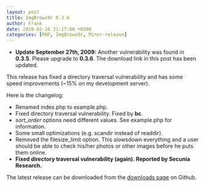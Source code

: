 ```yaml
---
layout: post
title: ImgBrowz0r 0.3.6
author: Frank
date: 2010-02-16 21:17:00 +0200
categories: [PHP, ImgBrowz0r, Minor-release]
---
```


<ul class="green-list">
    <li><strong>Update September 27th, 2009:</strong> Another vulnerability
    was found in <strong>0.3.5</strong>. Please upgrade to <strong>0.3.6</strong>.
    The download link in this post has been updated.</li>
</ul>

This release has fixed a directory traversal vulnerability and has some speed
improvements (~15% on my development server).

Here is the changelog:

 - Renamed index.php to example.php.
 - Fixed directory traversal vulnerability. Fixed by **bc**.
 - *sort_order* options need different values. See example.php for information.
 - Some small optimizations (e.g. scandir instead of readdir).
 - Removed the filesize_limit option. This slowsdown everything and a user should
   be able to check his/her photos or other images before he puts them online.
 - **Fixed directory traversal vulnerability (again). Reported by Secunia Research.**

The latest release can be downloaded from the [downloads page](http://github.com/FSX/imgbrowz0r/downloads)
on Github.
